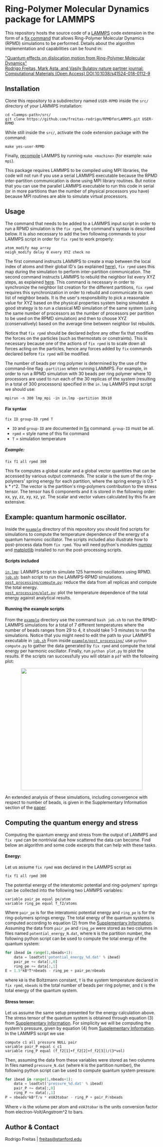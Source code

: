 # Ring-Polymer Molecular Dynamics package for LAMMPS
This repository hosts the source code of a [LAMMPS](http://lammps.sandia.gov/) code extension in the form of a [fix command](http://lammps.sandia.gov/doc/fix.html) that allows Ring-Polymer Molecular Dynamics (RPMD) simulations to be performed. Details about the algorithm implementation and capabilities can be found in:

["Quantum effects on dislocation motion from Ring-Polymer Molecular Dynamics"  
Rodrigo Freitas, Mark Asta, and Vasily Bulatov
nature partner journal: Computational Materials (Open Access) 
DOI:10.1038/s41524-018-0112-9](https://doi.org/10.1038/s41524-018-0112-9)

## Installation
Clone this repository to a subdirectory named `USER-RPMD` inside the `src/` directory of your LAMMPS installation:
```
cd <lammps-path>/src/
git clone https://github.com/freitas-rodrigo/RPMDforLAMMPS.git USER-RPMD
```
While still inside the `src/`, activate the code extension package with the command:
```
make yes-user-RPMD
```
Finally, [recompile](http://lammps.sandia.gov/doc/Section_start.html#making-lammps) LAMMPS by running `make <machine>` (for example: `make mpi`).

This package requires LAMMPS to be compiled using MPI libraries, the code will not run if you use a serial LAMMPS executable because the RPMD inter-partition communication is done using MPI library routines. But notice that you can use the parallel LAMMPS executable to run this code in serial (or in more partitions than the number of physical processors you have) because MPI routines are able to simulate virtual processors.

## Usage
The command that needs to be added to a LAMMPS input script in order to run a RPMD simulation is the
`fix rpmd`, the command's syntax is described below. It is also necessary to add the two following commands to your LAMMPS script in order for `fix rpmd` to work properly:
```
atom_modify map array
neigh_modify delay 0 every XYZ check no
```
The first command instructs LAMMPS to create a map between the local index of atoms and their global ID's (as explained [here](http://lammps.sandia.gov/doc/atom_modify.html)), `fix rpmd` uses this map during the simulation to perform inter-partition communication. The second command instructs LAMMPS to rebuild the neighbor list every XYZ steps, as explained [here](http://lammps.sandia.gov/doc/neigh_modify.html). This command is necessary in order to synchronize the neighbor list creation for the different partitions, `fix rpmd` requires this synchronization in order to rebuild and communicate its own list of neighbor beads. It is the user's responsibility to pick a reasonable value for XYZ based on the physical properties system being simulated. A good strategy is to run a classical MD simulation of the same system (using the same number of processors as the number of processors per partition to be used on the RPMD simulation) and then to choose XYZ (conservatively) based on the average time between neighbor list rebuilds.

Notice that `fix rpmd` should be declared _before_ any other fix that modifies the forces on the particles (such as thermostats or constraints). This is necessary because one of the actions of `fix rpmd` is to scale down all forces acting on the particles, hence any forces added by `fix` commands declared before `fix rpmd` will be modified.

The number of beads per ring polymer is determined by the use of the command-line flag `-partition` when running LAMMPS. For example, in order to run a RPMD simulation with 30 beads per ring polymer where 10 processors are used to run each of the 30 replicas of the system (resulting in a total of 300 processors) specified in the `in.lmp` LAMMPS input script we should use:
```
mpirun -n 300 lmp_mpi -in in.lmp -partition 30x10
```

#### Fix syntax
```
fix ID group-ID rpmd T
```
- `ID` and `group-ID` are documented in [fix](http://lammps.sandia.gov/doc/fix.html) command. `group-ID` must be all.  
- `rpmd` = style name of this fix command  
- `T` = simulation temperature  

##### Example: 
```
fix f1 all rpmd 300
```
This fix computes a global scalar and a global vector quantities that can be accessed by various output commands. The scalar is the sum of the ring-polymers' spring energy for each partition, where the spring energy is 0.5 * k * r^2. The vector is the partition's ring-polymers contribution to the stress tensor. The tensor has 6 components and it is stored in the following order: xx, yy, zz, xy, xz, yz. The scalar and vector values calculated by this fix are extensive.

## Example: quantum harmonic oscillator.
Inside the [`example`](example/) directory of this repository you should find scripts for simulations to compute the temperature dependence of the energy of a quantum harmonic oscillator. The scripts included also illustrate how to post-process data from `fix rpmd`. You will need python's modules [numpy](http://www.numpy.org/) and [matplotlib](https://matplotlib.org/) installed to run the post-processing scripts.

#### Scripts included
[`in.lmp`](example/in.lmp): LAMMPS script to simulate 125 harmonic oscillators using RPMD.  
[`job.sh`](example/job.sh): bash script to run the LAMMPS-RPMD simulations.  
[`post_processing/compute.py`](example/post_processing/compute.py): reduce the data from all replicas and compute the total energy.  
[`post_processing/plot.py`](example/post_processing/plot.py): plot the temperature dependence of the total energy against analytical results.  

#### Running the example scripts
From the [`example`](example/) directory use the command `bash job.sh` to run the RPMD-LAMMPS simulations for a total of 7 different temperatures where the number of beads ranges from 29 to 4, it should take 1-3 minutes to run the simulations. Notice that you might need to edit the path to your LAMMPS executable in [`job.sh`](example/job.sh/) From inside [`example/post_processing/`](example/post_processing/) use `python compute.py` to gather the data generated by `fix rpmd` and compute the total energy per harmonic oscillator. Finally, run `python plot.py` to plot the results. If the scripts ran successfully you will obtain a `pdf` with the following plot:

<p align="center">
  <img src="https://image.ibb.co/mnxXdx/fig_energy_vs_temperature.png" width="400"/>
</p>

An extended analysis of these simulations, including convergence with respect to number of beads, is given in the Supplementary Information section of the [paper](https://arxiv.org/abs/1712.04629).

## Computing the quantum energy and stress
Computing the quantum energy and stress from the output of LAMMPS and `fix rpmd` can be nontrivial due how scattered the data can become. Find below an algorithm and some code excerpts that can help with these tasks. 

#### Energy:
Let us assume `fix rpmd` was declared in the LAMMPS script as
```
fix f1 all rpmd 300
```
The potential energy of the interatomic potential and ring-polymers' springs can be collected into the following two LAMMPS variables:
```
variable pair_pe equal pe/atom
variable ring_pe equal f_f2/atoms
```
Where ``pair_pe`` is for the interatomic potential energy and ``ring_pe`` is for the ring-polymers springs energy. The total energy of the quantum systems is computed according to equation (2) from the [Supplementary Information](https://arxiv.org/abs/1712.04629). Assuming the data from `pair_pe` and `ring_pe` were stored as two columns in files named `potential_energy_N.dat`, where `N` is the partition number, the following python script can be used to compute the total energy of the quantum system:
```python
for ibead in range(1,nbeads+1):
    data = loadtxt('potential_energy_%d.dat' % ibead)
    pair_pe += data[:,0]
    ring_pe += data[:,1]
E = 1.5*kB*T*nbeads - ring_pe + pair_pe/nbeads
```
where `kB` is the Boltzmann constant, `T` is the system temperature declared in `fix rpmd`, `nbeads` is the total number of beads per ring polymer, and `E` is the total energy of the quantum system.

#### Stress tensor:
Let us assume the same setup presented for the energy calculation above. The stress tensor of the quantum system is obtained through equation (3) from [Supplementary Information](https://arxiv.org/abs/1712.04629). For simplicity we will be computing the system's pressure, given by equation (4) from [Supplementary Information](https://arxiv.org/abs/1712.04629). In the LAMMPS script we use
```
compute c1 all pressure NULL pair
variable pair_P equal c_c1
variable ring_P equal (f_f2[1]+f_f2[2]+f_f2[3])/(3*vol)
```  
Then, assuming the data from these variables were stored as two columns in files named `pressure_N.dat` (where `N` is the partition number), the following python script can be used to compute quantum system pressure:
```python
for ibead in range(1,nbeads+1):
    data = loadtxt('pressure_%d.dat' % ibead)
    pair_P += data[:,0]
    ring_P += data[:,1]
P = nbeads*kB*T/v * eVA3tobar - ring_P + pair_P/nbeads
```
Where `v` is the volume per atom and `eVA3tobar` is the units conversion factor from electron-Volt/Angstrom^2 to bars.
    
## Author & Contact

Rodrigo Freitas | freitas@stanford.edu

